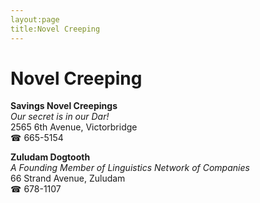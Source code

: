 ```yaml
---
layout:page
title:Novel Creeping
---
```

# Novel Creeping

**Savings Novel Creepings**  
_Our secret is in our Dar!_  
2565 6th Avenue, Victorbridge  
☎ 665-5154



**Zuludam Dogtooth**  
_A Founding Member of Linguistics Network of Companies_  
66 Strand Avenue, Zuludam  
☎ 678-1107



